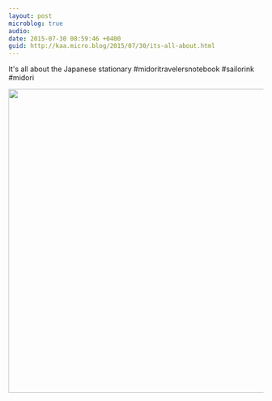 ```yaml
---
layout: post
microblog: true
audio: 
date: 2015-07-30 08:59:46 +0400
guid: http://kaa.micro.blog/2015/07/30/its-all-about.html
---
```

It's all about the Japanese stationary #midoritravelersnotebook #sailorink #midori

<img src="https://micro.kaa.bz/uploads/2018/acf39fb413.jpg" width="600" height="600" />
